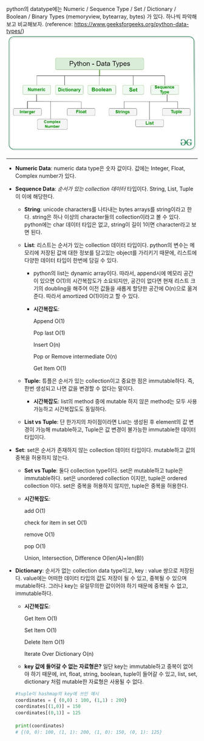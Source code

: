 python의 datatype에는 Numeric / Sequence Type / Set / Dictionary / Boolean / Binary Types (memoryview, bytearray, bytes) 가 있다. 하나씩 파악해보고 비교해보자. (reference: https://www.geeksforgeeks.org/python-data-types/) ![Alt text](python_datatypes.jpg)

- - - 
- **Numeric Data**: numeric data type은 숫자 값이다. 값에는 Integer, Float, Complex number가 있다.<br/>

- **Sequence Data**: *순서가 있는 collection 데이터* 타입이다. String, List, Tuple이 이에 해당한다.
    - **String**: unicode characters를 나타내는 bytes arrays를 string이라고 한다. string은 하나 이상의 character들의 collection이라고 볼 수 있다. python에는 char 데이터 타입은 없고, string이 길이 1이면 character라고 보면 된다.
    - **List**: 리스트는 순서가 있는 collection 데이터 타입이다. python의 변수는 메모리에 저장된 값에 대한 정보를 담고있는 object를 가리키기 때문에, 리스트에 다양한 데이터 타입이 한번에 담길 수 있다.
        - python의 list는 dynamic array이다. 따라서, append시에 메모리 공간이 있으면 O(1)의 시간복잡도가 소요되지만, 공간이 없다면 현재 리스트 크기의 doubling을 해주어 이전 값들을 새롭게 할당한 공간에 O(n)으로 옮겨준다. 따라서 amortized O(1)이라고 할 수 있다.
        - **시간복잡도**:
            
            Append O(1)
            
            Pop last O(1)
            
            Insert O(n)
            
            Pop or Remove intermediate O(n)
            
            Get Item O(1) 
            
    - **Tuple:** 튜플은 순서가 있는 collection이고 중요한 점은 immutable하다. 즉, 한번 생성되고 나면 값을 변경할 수 없다는 말이다.
        - **시간복잡도**: list의 method 중에 mutable 하지 않은 method는 모두 사용 가능하고 시간복잡도도 동일하다.
    - **List vs Tuple**: 단 한가지의 차이점이라면 List는 생성된 후 element의 값 변경이 가능해 mutable하고, Tuple은 값 변경이 불가능한 immutable한 데이터 타입이다.<br/>
- **Set**: set은 순서가 존재하지 않는 collection 데이터 타입이다. mutable하고 값의 중복을 허용하지 않는다.
    - **Set vs Tuple**: 둘다 collection type이다. set은 mutable하고 tuple은 immutable하다. set은 unordered collection 이지만, tuple은 ordered collection 이다. set은 중복을 허용하지 않지만, tuple은 중복을 허용한다.
    - **시간복잡도**:
        
        add O(1)
        
        check for item in set O(1)
        
        remove O(1)
        
        pop O(1)
        
        Union, Intersection, Difference O(len(A)+len(B))<br/>
        
- **Dictionary**: 순서가 없는 collection data type이고, key : value 쌍으로 저장된다. value에는 어떠한 데이터 타입의 값도 저장이 될 수 있고, 중복될 수 있으며 mutable하다. 그러나 key는 유일무의한 값이어야 하기 때문에 중복될 수 없고, immutable하다.
    - **시간복잡도**:
        
        Get Item O(1)
        
        Set Item O(1)
        
        Delete Item O(1)
        
        Iterate Over Dictionary O(n)
        
    - **key 값에 들어갈 수 없는 자료형은?** 일단 key는 immutable하고 중복이 없어야 하기 때문에, int, float, string, boolean, tuple이 들어갈 수 있고, list, set, dictionary 처럼 mutable한 자료형은 사용될 수 없다.
    
    ```python
    #tuple이 hashmap의 key에 쓰인 예시
    coordinates = { (0,0) : 100, (1,1) : 200}
    coordinates[(1,0)] = 150
    coordinates[(0,1)] = 125
    
    print(coordinates)
    # {(0, 0): 100, (1, 1): 200, (1, 0): 150, (0, 1): 125}
    ```